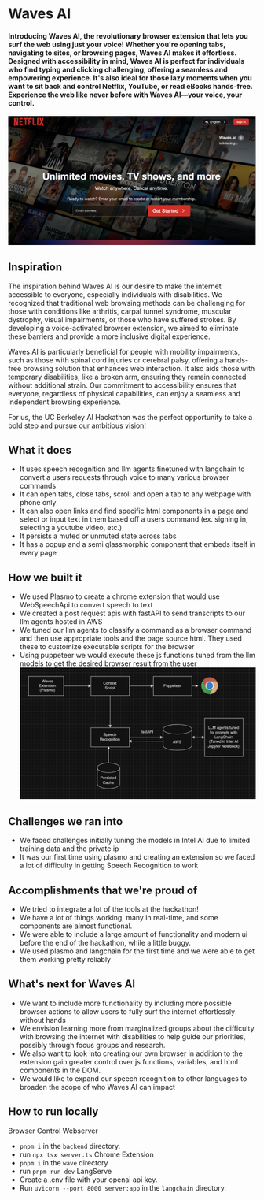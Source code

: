 # Waves AI

#### Introducing Waves AI, the revolutionary browser extension that lets you surf the web using just your voice! Whether you're opening tabs, navigating to sites, or browsing pages, Waves AI makes it effortless. Designed with accessibility in mind, Waves AI is perfect for individuals who find typing and clicking challenging, offering a seamless and empowering experience. It's also ideal for those lazy moments when you want to sit back and control Netflix, YouTube, or read eBooks hands-free. Experience the web like never before with Waves AI—your voice, your control.

![Image of Waves AI working on Netflix](https://github.com/viveknadig282/waves.ai/blob/master/assets/waves-example.png?raw=true)

## Inspiration
The inspiration behind Waves AI is our desire to make the internet accessible to everyone, especially individuals with disabilities. We recognized that traditional web browsing methods can be challenging for those with conditions like arthritis, carpal tunnel syndrome, muscular dystrophy, visual impairments, or those who have suffered strokes. By developing a voice-activated browser extension, we aimed to eliminate these barriers and provide a more inclusive digital experience.

Waves AI is particularly beneficial for people with mobility impairments, such as those with spinal cord injuries or cerebral palsy, offering a hands-free browsing solution that enhances web interaction. It also aids those with temporary disabilities, like a broken arm, ensuring they remain connected without additional strain. Our commitment to accessibility ensures that everyone, regardless of physical capabilities, can enjoy a seamless and independent browsing experience.

For us, the UC Berkeley AI Hackathon was the perfect opportunity to take a bold step and pursue our ambitious vision!

## What it does
- It uses speech recognition and llm agents finetuned with langchain to convert a users requests through voice to many various browser commands
- It can open tabs, close tabs, scroll and open a tab to any webpage with phone only
- It can also open links and find specific html components in a page and select or input text in them based off a users command (ex. signing in, selecting a youtube video, etc.)
- It persists a muted or unmuted state across tabs
- It has a popup and a semi glassmorphic component that embeds itself in every page

## How we built it
- We used Plasmo to create a chrome extension that would use WebSpeechApi to convert speech to text
- We created a post request apis with fastAPI to send transcripts to our llm agents hosted in AWS
- We tuned our llm agents to classify a command as a browser command and then use appropriate tools and the page source html. They used these to customize executable scripts for the browser
- Using puppeteer we would execute these js functions tuned from the llm models to get the desired browser result from the user
![Text Stack Flow Chart](https://github.com/viveknadig282/waves.ai/blob/master/assets/flow-diagram.png?raw=true)

## Challenges we ran into
- We faced challenges initially tuning the models in Intel AI due to limited training data and the private ip
- It was our first time using plasmo and creating an extension so we faced a lot of difficulty in getting Speech Recognition to work


## Accomplishments that we're proud of
- We tried to integrate a lot of the tools at the hackathon!
- We have a lot of things working, many in real-time, and some components are almost functional. 
- We were able to include a large amount of functionality and modern ui before the end of the hackathon, while a little buggy.
- We used plasmo and langchain for the first time and we were able to get them working pretty reliably 

## What's next for Waves AI
- We want to include more functionality by including more possible browser actions to allow users to fully surf the internet effortlessly without hands
- We envision learning more from marginalized groups about the difficulty with browsing the internet with disabilities to help guide our priorities, possibly through focus groups and research. 
- We also want to look into creating our own browser in addition to the extension gain greater control over js functions, variables, and html components in the DOM.
- We would like to expand our speech recognition to other languages to broaden the scope of who Waves AI can impact

## How to run locally
Browser Control Webserver
- `pnpm i` in the `backend` directory.
- run `npx tsx server.ts`
Chrome Extension
- `pnpm i` in the `wave` directory
- run `pnpm run dev`
LangServe
- Create a .env file with your openai api key.
- Run `uvicorn --port 8000 server:app` in the `langchain` directory.
